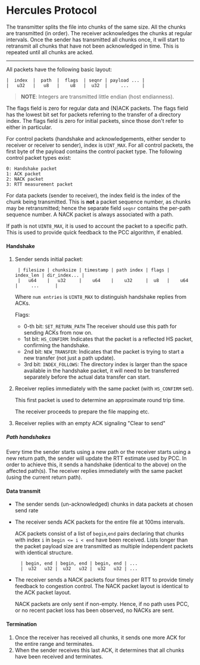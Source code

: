 # Hercules Protocol

The transmitter splits the file into chunks of the same size. All the chunks are transmitted (in order).
The receiver acknowledges the chunks at regular intervals.
Once the sender has transmitted all chunks once, it will start to retransmit all chunks that have not been acknowledged in time. 
This is repeated until all chunks are acked.


---


All packets have the following basic layout:

	|  index  |  path  |  flags  | seqnr | payload ... |
	|   u32   |   u8   |    u8   |  u32  |     ...     |


> **NOTE**: Integers are transmitted little endian (host endianness).

The flags field is zero for regular data and (N)ACK packets.
The flags field has the lowest bit set for packets referring to the transfer
of a directory index.
The flags field is zero for initial packets, since those don't refer to
either in particular.

For control packets (handshake and acknowledgements, either sender to receiver or receiver to sender), index is `UINT_MAX`.
For all control packets, the first byte of the payload contains the control packet type.
The following control packet types exist:

    0: Handshake packet
    1: ACK packet
    2: NACK packet
    3: RTT measurement packet

For data packets (sender to receiver), the index field is the index of the chunk being transmitted.
This is **not** a packet sequence number, as chunks may be retransmitted; hence the separate field `seqnr` contains the per-path sequence number.
A NACK packet is always associated with a path. 

If path is not `UINT8_MAX`, it is used to account the packet to a specific path.
This is used to provide quick feedback to the PCC algorithm, if enabled.


#### Handshake

1. Sender sends initial packet:

        | filesize | chunksize | timestamp | path index | flags | index_len | dir_index... |
        |   u64    |   u32     |    u64    |    u32     |  u8   |    u64    |     ...      |
        
    Where `num entries` is `UINT8_MAX` to distinguish handshake replies from ACKs.
    
    Flags:
    - 0-th bit: `SET_RETURN_PATH` The receiver should use this path for sending
    ACKs from now on.
    - 1st bit: `HS_CONFIRM`: Indicates that the packet is a reflected HS packet, confirming the handshake.
    - 2nd bit: `NEW_TRANSFER`: Indicates that the packet is trying to start a new transfer (not just a path update).
    - 3rd bit: `INDEX_FOLLOWS`: The directory index is larger than the space available in the handshake packet, it will need to be transferred separately before the actual data transfer can start.

1. Receiver replies immediately with the same packet (with `HS_CONFIRM` set).

    This first packet is used to determine an approximate round trip time.
    
	The receiver proceeds to  prepare the file mapping etc.

1. Receiver replies with an empty ACK signaling "Clear to send"

##### Path handshakes

Every time the sender starts using a new path or the receiver starts using a new
return path, the sender will update the RTT estimate used by PCC.
In order to achieve this, it sends a handshake (identical to the above) on the
affected path(s).
The receiver replies immediately with the same packet (using the current return path).

#### Data transmit

* The sender sends (un-acknowledged) chunks in data packets at chosen send rate
* The receiver sends ACK packets for the entire file at 100ms intervals.
    
  ACK packets consist of a list of `begin`,`end` pairs declaring that chunks
  with index `i` in `begin <= i < end` have been received.
  Lists longer than the packet payload size are transmitted as multiple 
  independent packets with identical structure.


        | begin, end | begin, end | begin, end | ...
        |  u32   u32 |  u32   u32 |  u32   u32 | ...

* The receiver sends a NACK packets four times per RTT to provide timely feedback to congestion control.
  The NACK packet layout is identical to the ACK packet layout.
       
  NACK packets are only sent if non-empty.
  Hence, if no path uses PCC, or no recent packet loss has been observed, no NACKs are sent. 

#### Termination

1. Once the receiver has received all chunks, it sends one more ACK for the entire range and terminates.
1. When the sender receives this last ACK, it determines that all chunks have been received and terminates.


